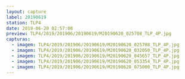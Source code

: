 ```yaml
---
layout: capture
label: 20190619
station: TLP4
date: 2019-06-20 02:57:08
preview: TLP4/2019/201906/20190619/M20190620_025708_TLP_4P.jpg
capturas:
  - imagem: TLP4/2019/201906/20190619/M20190620_025708_TLP_4P.jpg
  - imagem: TLP4/2019/201906/20190619/M20190620_032050_TLP_4P.jpg
  - imagem: TLP4/2019/201906/20190619/M20190620_045657_TLP_4P.jpg
  - imagem: TLP4/2019/201906/20190619/M20190620_053354_TLP_4P.jpg
  - imagem: TLP4/2019/201906/20190619/M20190620_075000_TLP_4P.jpg
---
```

